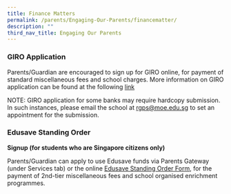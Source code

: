 ```yaml
---
title: Finance Matters
permalink: /parents/Engaging-Our-Parents/financematter/
description: ""
third_nav_title: Engaging Our Parents
---
```

### GIRO Application

Parents/Guardian are encouraged to sign up for GIRO online, for payment of standard miscellaneous fees and school charges. More information on GIRO application can be found at the following [link](https://www.moe.gov.sg/financial-matters/fees?toggle-id=giro)

NOTE: GIRO application for some banks may require hardcopy submission. In such instances, please email the school at [rgps@moe.edu.sg](rgps@moe.edu.sg) to set an appointment for the submission.

### Edusave Standing Order 
**Signup (for students who are Singapore citizens only)**

Parents/Guardian can apply to use Edusave funds via Parents Gateway (under Services tab) or the online [Edusave Standing Order Form](https://form.gov.sg/#!/5be24a1bb3f842000fdc4e59), for the payment of 2nd\-tier miscellaneous fees and school organised enrichment programmes.